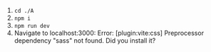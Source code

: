 1. `cd ./A`
2. `npm i`
3. `npm run dev`
4. Navigate to localhost:3000:
  Error: [plugin:vite:css] Preprocessor dependency "sass" not found. Did you install it?